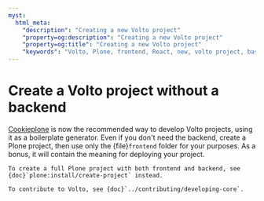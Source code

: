 ```yaml
---
myst:
  html_meta:
    "description": "Creating a new Volto project"
    "property=og:description": "Creating a new Volto project"
    "property=og:title": "Creating a new Volto project"
    "keywords": "Volto, Plone, frontend, React, new, volto project, basic"
---
```


# Create a Volto project without a backend

[Cookieplone](https://github.com/plone/cookieplone) is now the recommended way to develop Volto projects, using it as a boilerplate generator.
Even if you don't need the backend, create a Plone project, then use only the {file}`frontend` folder for your purposes.
As a bonus, it will contain the meaning for deploying your project.

```{seealso}
To create a full Plone project with both frontend and backend, see {doc}`plone:install/create-project` instead.

To contribute to Volto, see {doc}`../contributing/developing-core`.
```
